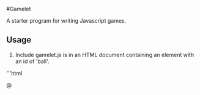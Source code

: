 #Gamelet

A starter program for writing Javascript games.

## Usage

1. Include gamelet.js is in an HTML document containing an element with an id of 'ball'.

'''html

<div id="ball">@</div>
<script src="gamelet.js"/>
'''

2. The script will detect when the left or right arrow keys are pressed and will move the ball elemnt accordingly.
